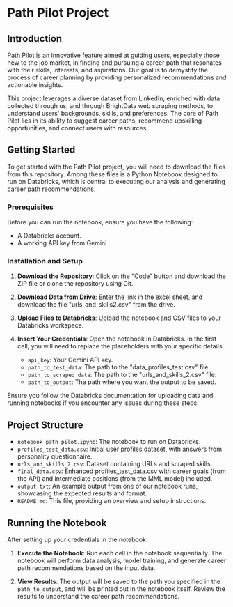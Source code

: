 # Path Pilot Project

## Introduction

Path Pilot is an innovative feature aimed at guiding users, especially those new to the job market, in finding and pursuing a career path that resonates with their skills, interests, and aspirations. Our goal is to demystify the process of career planning by providing personalized recommendations and actionable insights.

This project leverages a diverse dataset from LinkedIn, enriched with data collected through us, and through BrightData web scraping methods, to understand users' backgrounds, skills, and preferences. The core of Path Pilot lies in its ability to suggest career paths, recommend upskilling opportunities, and connect users with resources.

## Getting Started

To get started with the Path Pilot project, you will need to download the files from this repository. Among these files is a Python Notebook designed to run on Databricks, which is central to executing our analysis and generating career path recommendations.

### Prerequisites

Before you can run the notebook, ensure you have the following:

- A Databricks account.
- A working API key from Gemini

### Installation and Setup

1. **Download the Repository**: Click on the "Code" button and download the ZIP file or clone the repository using Git.

2. **Download Data from Drive**: Enter the link in the excel sheet, and download the file "urls_and_skills2.csv" from the drive.

3. **Upload Files to Databricks**: Upload the notebook and CSV files to your Databricks workspace.

4. **Insert Your Credentials**: Open the notebook in Databricks. In the first cell, you will need to replace the placeholders with your specific details:
   - `api_key`: Your Gemini API key.
   - `path_to_test_data`: The path to the "data_profiles_test.csv" file.
   - `path_to_scraped_data`: The path to the "urls_and_skills_2.csv" file.
   - `path_to_output`: The path where you want the output to be saved.

Ensure you follow the Databricks documentation for uploading data and running notebooks if you encounter any issues during these steps.

## Project Structure

- `notebook_path_pilot.ipynb`: The notebook to run on Databricks.
- `profiles_test_data.csv`: Initial user profiles dataset, with answers from personality questionnaire.
- `urls_and_skills_2.csv`: Dataset containing URLs and scraped skills.
- `final_data.csv`: Enhanced profiles_test_data.csv with career goals (from the API) and intermediate positions (from the MML model) included.
- `output.txt`: An example output from one of our notebook runs, showcasing the expected results and format.
- `README.md`: This file, providing an overview and setup instructions.


## Running the Notebook

After setting up your credentials in the notebook:

1. **Execute the Notebook**: Run each cell in the notebook sequentially. The notebook will perform data analysis, model training, and generate career path recommendations based on the input data.

2. **View Results**: The output will be saved to the path you specified in the `path_to_output`, and will be printed out in the notebook itself. Review the results to understand the career path recommendations.
